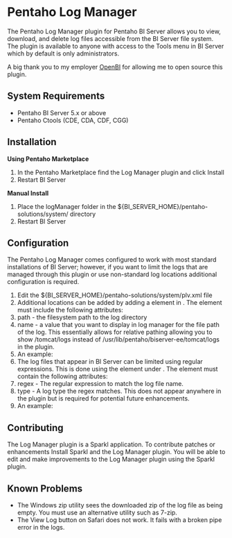 Pentaho Log Manager
===

The Pentaho Log Manager plugin for Pentaho BI Server allows you to view, download, and delete log files accessible from the BI Server file system.  The plugin is available to anyone with access to the Tools menu in BI Server which by default is only administrators.

A big thank you to my employer [OpenBI](http://www.openbi.com) for allowing me to open source this plugin.

System Requirements
---
- Pentaho BI Server 5.x or above
- Pentaho Ctools (CDE, CDA, CDF, CGG)

Installation
---
**Using Pentaho Marketplace**

1. In the Pentaho Marketplace find the Log Manager plugin and click Install
2. Restart BI Server

**Manual Install**

1. Place the logManager folder in the ${BI\_SERVER\_HOME}/pentaho-solutions/system/ directory
2. Restart BI Server

Configuration
---

The Pentaho Log Manager comes configured to work with most standard installations of BI Server; however, if you want to limit the logs that are managed through this plugin or use non-standard log locations additional configuration is required.

1. Edit the ${BI\_SERVER\_HOME}/pentaho-solutions/system/plv.xml file
2. Additional locations can be added by adding a <location> element in <locations>.  The <location> element must include the following attributes:
 1. path - the filesystem path to the log directory
 2. name - a value that you want to display in log manager for the file path of the log.  This essentially allows for relative pathing allowing you to show /tomcat/logs instead of /usr/lib/pentaho/biserver-ee/tomcat/logs in the plugin.
 3. An example: <location path="/usr/lib/pentaho/biserver-ee/tomcat/logs" name="/tomcat/logs" />
3. The log files that appear in BI Server can be limited using regular expressions. This is done using the <fileRegex> element under <files>.  The <fileRegex> element must contain the following attributes:
 1. regex - The regular expression to match the log file name.
 2. type - A log type the regex matches.  This does not appear anywhere in the plugin but is required for potential future enhancements.
 3. An example: <fileRegex regex="[Cc]atalina.*" type="Catalina" />

Contributing
---

The Log Manager plugin is a Sparkl application.  To contribute patches or enhancements Install Sparkl and the Log Manager plugin.  You will be able to edit and make improvements to the Log Manager plugin using the Sparkl plugin.

Known Problems
---

- The Windows zip utility sees the downloaded zip of the log file as being empty.  You must use an alternative utility such as 7-zip.
- The View Log button on Safari does not work.  It fails with a broken pipe error in the logs.
